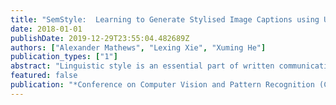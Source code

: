 ```yaml
---
title: "SemStyle:  Learning to Generate Stylised Image Captions using Unaligned Text"
date: 2018-01-01
publishDate: 2019-12-29T23:55:04.482689Z
authors: ["Alexander Mathews", "Lexing Xie", "Xuming He"]
publication_types: ["1"]
abstract: "Linguistic style is an essential part of written communication, with the power to affect both clarity and attractiveness. With recent advances in vision and language, we can start to tackle the problem of generating image captions that are both visually grounded and appropriately styled. Existing approaches either require styled training captions aligned to images or generate captions with low relevance. We develop a model that learns to generate visually relevant styled captions from a large corpus of styled text without aligned images. The core idea of this model, called SemStyle, is to separate semantics and style. One key component is a novel and concise semantic term representation generated using natural language processing techniques and frame semantics. In addition, we develop a unified language model that decodes sentences with diverse word choices and syntax for different styles. Evaluations, both automatic and manual, show captions from SemStyle preserve image semantics, are descriptive, and are style shifted. More broadly, this work provides possibilities to learn richer image descriptions from the plethora of linguistic data available on the web."
featured: false
publication: "*Conference on Computer Vision and Pattern Recognition (CVPR)*"
---
```


